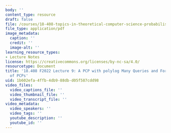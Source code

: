 ```yaml
---
body: ''
content_type: resource
draft: false
file: /courses/18-408-topics-in-theoretical-computer-science-probabilistically-checkable-proofs-fall-2022/mit18_408f22_lec9.pdf
file_type: application/pdf
image_metadata:
  caption: ''
  credit: ''
  image-alt: ''
learning_resource_types:
- Lecture Notes
license: https://creativecommons.org/licenses/by-nc-sa/4.0/
resourcetype: Document
title: '18.408 F2022 Lecture 9: A PCP with polylog Many Queries and Formalizations
  of PCPs'
uid: 1b602efa-4ffb-4db9-88db-d05f587cdd98
video_files:
  video_captions_file: ''
  video_thumbnail_file: ''
  video_transcript_file: ''
video_metadata:
  video_speakers: ''
  video_tags: ''
  youtube_description: ''
  youtube_id: ''
---
```

